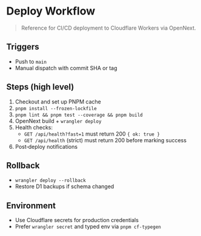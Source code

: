 # Deploy Workflow

> Reference for CI/CD deployment to Cloudflare Workers via OpenNext.

## Triggers
- Push to `main`
- Manual dispatch with commit SHA or tag

## Steps (high level)
1. Checkout and set up PNPM cache
2. `pnpm install --frozen-lockfile`
3. `pnpm lint && pnpm test --coverage && pnpm build`
4. OpenNext build + `wrangler deploy`
5. Health checks:
   - `GET /api/health?fast=1` must return 200 `{ ok: true }`
   - `GET /api/health` (strict) must return 200 before marking success
6. Post‑deploy notifications

## Rollback
- `wrangler deploy --rollback`
- Restore D1 backups if schema changed

## Environment
- Use Cloudflare secrets for production credentials
- Prefer `wrangler secret` and typed env via `pnpm cf-typegen`

